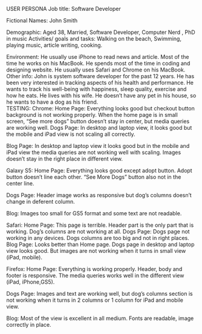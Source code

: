 USER PERSONA
Job title: Software Developer 

Fictional Names: John Smith

Demographic: Aged 38, Married, Software Developer, Computer Nerd
, PhD in music 
Activities/ goals and tasks: Walking on the beach, Swimming, playing music, article writing, cooking. 

Environment: He usually use iPhone to read news and article. Most of the time he works on his MacBook. He spends most of the time in coding and designing website. He usually uses Safari and Chrome on his MacBook.
Other info: John is system software developer for the past 12 years. He has been very interested in tracking aspects of his health and performance. He wants to track his well-being with happiness, sleep quality, exercise and how he eats. He lives with his wife. He doesn’t have any pet in his house, so he wants to have a dog as his friend.  
TESTING:
Chrome:
Home Page: Everything looks good but checkout button background is not working properly. When the home page is in small screen, “See more dogs” button doesn’t stay in center, but media queries are working well.
Dogs Page: In desktop and laptop view, it looks good but the mobile and iPad view is not scaling all correctly.

Blog Page: In desktop and laptop view it looks good but in the mobile and iPad view the
media queries are not working well with scaling. Images doesn’t stay in the right place in different view.

Galaxy S5:
Home Page: Everything looks good except adopt button. Adopt button doesn’t line each other. “See More Dogs” button also not in the center line. 

Dogs Page: Header image works as responsive but dog’s columns doesn’t change in deferent column.

Blog: Images too small for GS5 format and some text are not readable.

Safari:
Home Page: This page is terrible. Header part is the only part that is working. Dog’s columns are not working at all.
Dogs Page: Dogs page not working in any devices. Dogs columns are too big and not in right places.
Blog Page: Looks better than Home page. Dogs page in desktop and laptop view looks good. But images are not working when it turns in small view (iPad, mobile).

Firefox:
Home Page: Everything is working properly. Header, body and footer is responsive. The media queries works well in the different view (iPad, iPhone,GS5). 

Dogs Page: Images and text are working well, but dog’s columns section is not working when it turns in 2 columns or 1 column for iPad and mobile view.

Blog: Most of the view is excellent in all medium. Fonts are readable, image correctly in place. 
